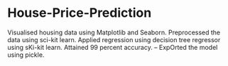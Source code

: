 # House-Price-Prediction
 Visualised housing data using Matplotlib and Seaborn. Preprocessed the data using sci-kit learn. Applied regression using decision tree regressor using sKi-kit learn. Attained 99 percent accuracy. – ExpOrted the model using pickle.
